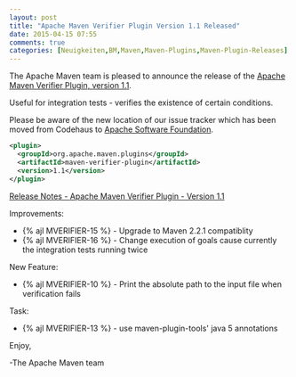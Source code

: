 ```yaml
---
layout: post
title: "Apache Maven Verifier Plugin Version 1.1 Released"
date: 2015-04-15 07:55
comments: true
categories: [Neuigkeiten,BM,Maven,Maven-Plugins,Maven-Plugin-Releases]
---
```

The Apache Maven team is pleased to announce the release of the 
[Apache Maven Verifier Plugin, version 1.1](http://maven.apache.org/plugins/maven-verifier-plugin).

Useful for integration tests - verifies the existence of certain conditions.

Please be aware of the new location of our issue tracker
which has been moved from Codehaus to [Apache Software Foundation](https://issues.apache.org/jira/browse/MJAVADOC).

``` xml
<plugin>
  <groupId>org.apache.maven.plugins</groupId>
  <artifactId>maven-verifier-plugin</artifactId>
  <version>1.1</version>
</plugin>
```

<!-- more -->

[Release Notes - Apache Maven Verifier Plugin - Version 1.1](https://issues.apache.org/jira/secure/ReleaseNote.jspa?projectId=12318120&version=12331744)

Improvements:

 * {% ajl MVERIFIER-15 %} - Upgrade to Maven 2.2.1 compatiblity
 * {% ajl MVERIFIER-16 %} - Change execution of goals cause currently the integration tests running twice

New Feature:

 * {% ajl MVERIFIER-10 %} - Print the absolute path to the input file when verification fails

Task:

 * {% ajl MVERIFIER-13 %} - use maven-plugin-tools' java 5 annotations


Enjoy,

-The Apache Maven team
